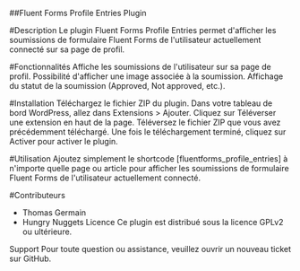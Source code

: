 ##Fluent Forms Profile Entries Plugin

#Description
Le plugin Fluent Forms Profile Entries permet d'afficher les soumissions de formulaire Fluent Forms de l'utilisateur actuellement connecté sur sa page de profil.

#Fonctionnalités
Affiche les soumissions de l'utilisateur sur sa page de profil.
Possibilité d'afficher une image associée à la soumission.
Affichage du statut de la soumission (Approved, Not approved, etc.).

#Installation
Téléchargez le fichier ZIP du plugin.
Dans votre tableau de bord WordPress, allez dans Extensions > Ajouter.
Cliquez sur Téléverser une extension en haut de la page.
Téléversez le fichier ZIP que vous avez précédemment téléchargé.
Une fois le téléchargement terminé, cliquez sur Activer pour activer le plugin.

#Utilisation
Ajoutez simplement le shortcode [fluentforms_profile_entries] à n'importe quelle page ou article pour afficher les soumissions de formulaire Fluent Forms de l'utilisateur actuellement connecté.

#Contributeurs
- Thomas Germain
- Hungry Nuggets
Licence
Ce plugin est distribué sous la licence GPLv2 ou ultérieure.

Support
Pour toute question ou assistance, veuillez ouvrir un nouveau ticket sur GitHub.
